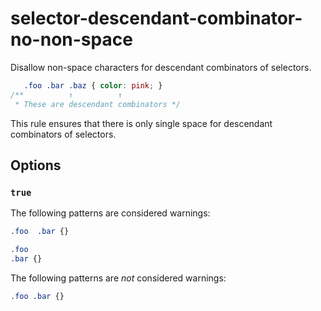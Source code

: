 # selector-descendant-combinator-no-non-space

Disallow non-space characters for descendant combinators of selectors.

```css
   .foo .bar .baz { color: pink; }
/**          ↑          ↑
 * These are descendant combinators */
```

This rule ensures that there is only single space for descendant combinators of selectors.

## Options

### `true`

The following patterns are considered warnings:

```css
.foo  .bar {}
```

```css
.foo 
.bar {}
```

The following patterns are *not* considered warnings:

```css
.foo .bar {}
```

